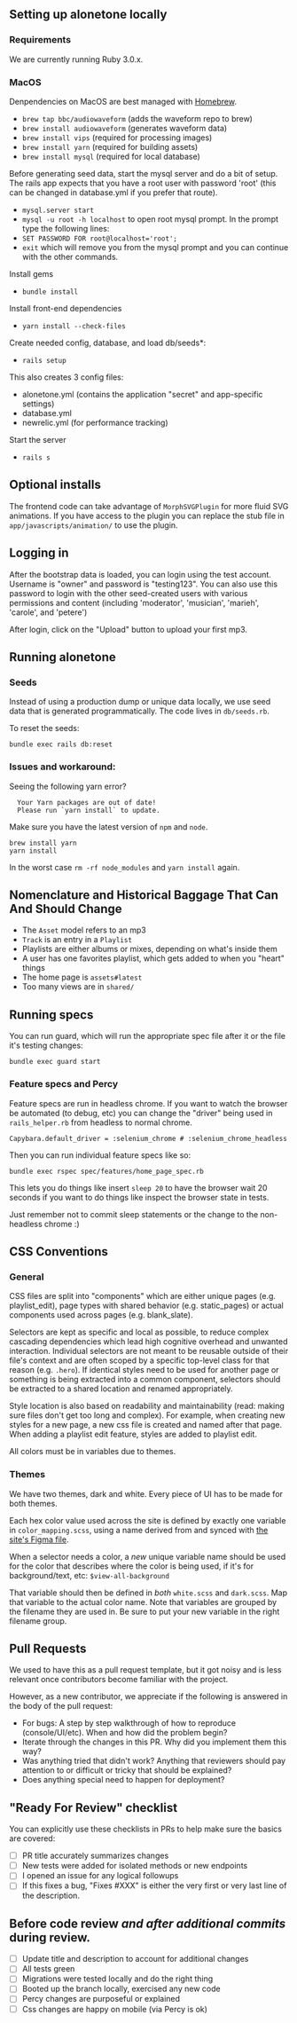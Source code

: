 ## Setting up alonetone locally

### Requirements

We are currently running Ruby 3.0.x.

### MacOS

Denpendencies on MacOS are best managed with [Homebrew](https://brew.sh).

- `brew tap bbc/audiowaveform` (adds the waveform repo to brew)
- `brew install audiowaveform` (generates waveform data)
- `brew install vips` (required for processing images)
- `brew install yarn` (required for building assets)
- `brew install mysql` (required for local database)

Before generating seed data, start the mysql server and do a bit of setup. The rails app expects that you have a root user with password 'root' (this can be changed in database.yml if you prefer that route).

- `mysql.server start`
- `mysql -u root -h localhost` to open root mysql prompt.  In the prompt type the following lines:
- `SET PASSWORD FOR root@localhost='root';`
- `exit` which will remove you from the mysql prompt and you can continue with the other commands.

Install gems

- `bundle install`

Install front-end dependencies

- `yarn install --check-files`

Create needed config, database, and load db/seeds*:

- `rails setup`

This also creates 3 config files:

- alonetone.yml (contains the application "secret" and app-specific settings)
- database.yml
- newrelic.yml (for performance tracking)

Start the server 

- `rails s`

## Optional installs

The frontend code can take advantage of `MorphSVGPlugin` for more fluid SVG animations. If you have access to the plugin you can replace the stub file in `app/javascripts/animation/` to use the plugin.

## Logging in

After the bootstrap data is loaded, you can login using the test account. Username is "owner" and password is "testing123".  You can also use this password to login with the other seed-created users with various permissions and content (including 'moderator', 'musician', 'marieh', 'carole', and 'petere')

After login, click on the "Upload" button to upload your first mp3.

## Running alonetone

### Seeds

Instead of using a production dump or unique data locally, we use seed data that is generated programmatically. The code lives in `db/seeds.rb`.

To reset the seeds:

```
bundle exec rails db:reset
```

### Issues and workaround:

Seeing the following yarn error?
```
  Your Yarn packages are out of date!
  Please run `yarn install` to update.
```

Make sure you have the latest version of `npm` and `node`.
```
brew install yarn
yarn install
```

In the worst case `rm -rf node_modules` and `yarn install` again.

## Nomenclature and Historical Baggage That Can And Should Change

* The `Asset` model refers to an mp3
* `Track` is an entry in a `Playlist`
* Playlists are either albums or mixes, depending on what's inside them
* A user has one favorites playlist, which gets added to when you "heart" things
* The home page is `assets#latest`
* Too many views are in `shared/`

## Running specs

You can run guard, which will run the appropriate spec file after it or the file it's testing changes:

```
bundle exec guard start
```

### Feature specs and Percy

Feature specs are run in headless chrome. If you want to watch the browser be automated (to debug, etc) you can change the "driver" being used in `rails_helper.rb` from headless to normal chrome.

```
Capybara.default_driver = :selenium_chrome # :selenium_chrome_headless
```

Then you can run individual feature specs like so:

```
bundle exec rspec spec/features/home_page_spec.rb
```

This lets you do things like insert `sleep 20` to have the browser wait 20 seconds if you want to do things like inspect the browser state in tests.

Just remember not to commit sleep statements or the change to the non-headless chrome :)

## CSS Conventions

### General

CSS files are split into "components" which are either unique pages (e.g. playlist_edit), page types with shared behavior (e.g. static_pages) or actual components used across pages (e.g. blank_slate).

Selectors are kept as specific and local as possible, to reduce complex cascading dependencies which lead high cognitive overhead and unwanted interaction. Individual selectors are not meant to be reusable outside of their file's context and are often scoped by a specific top-level class for that reason (e.g. `.hero`). If identical styles need to be used for another page or something is being extracted into a common component, selectors should be extracted to a shared location and renamed appropriately.

Style location is also based on readability and maintainability (read: making sure files don't get too long and complex). For example, when creating new styles for a new page, a new css file is created and named after that page. When adding a playlist edit feature, styles are added to playlist edit.

All colors must be in variables due to themes.

### Themes

We have two themes, dark and white. Every piece of UI has to be made for both themes.

Each hex color value used across the site is defined by exactly one variable in `color_mapping.scss`, using a name derived from and synced with [the site's Figma file](https://www.figma.com/file/YdjrVsNumbBsWVo82Wje2h6N/alonetone-white-theme?node-id=0%3A1).

When a selector needs a color, a *new* unique variable name should be used for the color that describes where the color is being used, if it's for background/text, etc: `$view-all-background`

That variable should then be defined in *both* `white.scss` and `dark.scss`. Map that variable to the actual color name. Note that variables are grouped by the filename they are used in. Be sure to put your new variable in the right filename group.

## Pull Requests

We used to have this as a pull request template, but it got noisy and is less relevant once contributors become familiar with the project.

However, as a new contributor, we appreciate if the following is answered in the body of the pull request:

* For bugs: A step by step walkthrough of how to reproduce (console/UI/etc). When and how did the problem begin?
* Iterate through the changes in this PR. Why did you implement them this way?
* Was anything tried that didn't work? Anything that reviewers should pay attention to or difficult or tricky that should be explained?
* Does anything special need to happen for deployment?


## "Ready For Review" checklist

You can explicitly use these checklists in PRs to help make sure the basics are covered:

* [ ] PR title accurately summarizes changes
* [ ] New tests were added for isolated methods or new endpoints
* [ ] I opened an issue for any logical followups
* [ ] If this fixes a bug, "Fixes #XXX" is either the very first or very last line of the description.

## Before code review *and after additional commits* during review.

* [ ] Update title and description to account for additional changes
* [ ] All tests green
* [ ] Migrations were tested locally and do the right thing
* [ ] Booted up the branch locally, exercised any new code
* [ ] Percy changes are purposeful or explained
* [ ] Css changes are happy on mobile (via Percy is ok)

